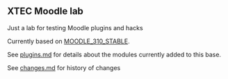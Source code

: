 ## XTEC Moodle lab

Just a lab for testing Moodle plugins and hacks

Currently based on [MOODLE_310_STABLE](https://github.com/projectestac/moodle-lab/tree/MOODLE_310_STABLE).

See [plugins.md](plugins.md) for details about the modules currently added to this base.

See [changes.md](changes.md) for history of changes
